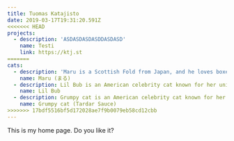 ```yaml
---
title: Tuomas Katajisto
date: 2019-03-17T19:31:20.591Z
<<<<<<< HEAD
projects:
  - description: 'ASDASDASDASDDASDASD'
    name: Testi
    link: https://ktj.st
=======
cats:
  - description: 'Maru is a Scottish Fold from Japan, and he loves boxes.'
    name: Maru (まる)
  - description: Lil Bub is an American celebrity cat known for her unique appearance.
    name: Lil Bub
  - description: Grumpy cat is an American celebrity cat known for her grumpy appearance.
    name: Grumpy cat (Tardar Sauce)
>>>>>>> 17bdf5516bf5d172028ae7f9b0079eb58cd12cbb
---
```

This is my home page. Do you like it?
